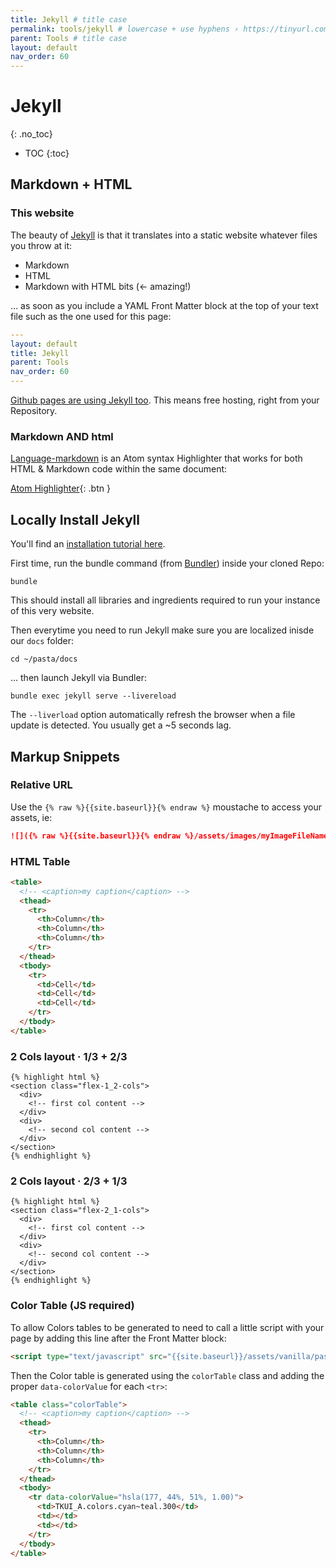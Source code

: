 ```yaml
---
title: Jekyll # title case
permalink: tools/jekyll # lowercase + use hyphens › https://tinyurl.com/27kmc4rb
parent: Tools # title case
layout: default
nav_order: 60
---
```


# Jekyll
{: .no_toc}
<!-- ↑ skips H1 inside TOC -->

- TOC
{:toc}

## Markdown + HTML

### This website

The beauty of [Jekyll](https://jekyllrb.com/) is that it translates into a static website whatever files you throw at it:

- Markdown
- HTML
- Markdown with HTML bits (← amazing!)

… as soon as you include a YAML Front Matter block at the top of your text file such as the one used for this page:

```yaml
---
layout: default
title: Jekyll
parent: Tools
nav_order: 60
---
```

[Github pages are using Jekyll too](https://docs.github.com/en/pages/setting-up-a-github-pages-site-with-jekyll). This means free hosting, right from your Repository.

### Markdown AND html

[Language-markdown](https://atom.io/packages/language-markdown) is an Atom syntax Highlighter that works for both HTML & Markdown code within the same document:

[Atom Highlighter](https://atom.io/packages/language-markdown){: .btn }

## Locally Install Jekyll

You'll find an [installation tutorial here](https://jekyllrb.com/docs/installation/macos/).

First time, run the bundle command (from [Bundler](https://bundler.io/)) inside your  cloned Repo:

```shell
bundle
```
This should install all libraries and ingredients required to run your instance of this very website.

Then everytime you need to run Jekyll make sure you are localized inisde our `docs` folder:

```shell
cd ~/pasta/docs
```

… then launch Jekyll via Bundler:

```shell
bundle exec jekyll serve --livereload
```

The `--liverload` option automatically refresh the browser when a file update is detected. You usually get a ~5 seconds lag.

## Markup Snippets

### Relative URL

Use the `{% raw %}{{site.baseurl}}{% endraw %}` moustache to access your assets, ie:

```markdown
![]({% raw %}{{site.baseurl}}{% endraw %}/assets/images/myImageFileName.png)
```

### HTML Table

```html
<table>
  <!-- <caption>my caption</caption> -->
  <thead>
    <tr>
      <th>Column</th>
      <th>Column</th>
      <th>Column</th>
    </tr>
  </thead>
  <tbody>
    <tr>
      <td>Cell</td>
      <td>Cell</td>
      <td>Cell</td>
    </tr>
  </tbody>
</table>
```


<section class="flex-1_1_1-cols">
  <div>
  </div>
  <div>
  </div>
  <div>
  </div>
</section>



<section class="flex-1_1-cols">
  <div>
    <h3 id="2-cols-layout-1-2">2 Cols layout · 1/3 + 2/3</h3>

    {% highlight html %}
    <section class="flex-1_2-cols">
      <div>
        <!-- first col content -->
      </div>
      <div>
        <!-- second col content -->
      </div>
    </section>
    {% endhighlight %}

  </div>
  <div>
    <h3 id="2-cols-layout-2-1">2 Cols layout · 2/3 + 1/3</h3>

    {% highlight html %}
    <section class="flex-2_1-cols">
      <div>
        <!-- first col content -->
      </div>
      <div>
        <!-- second col content -->
      </div>
    </section>
    {% endhighlight %}

  </div>
</section>


### Color Table (JS required)

To allow Colors tables to be generated to need to call a little script with your page by adding this line after the Front Matter block:

```html
<script type="text/javascript" src="{{site.baseurl}}/assets/vanilla/pasta.js" defer></script>
```
Then the Color table is generated using the `colorTable` class and adding the proper `data-colorValue` for each `<tr>`:

```html
<table class="colorTable">
  <!-- <caption>my caption</caption> -->
  <thead>
    <tr>
      <th>Column</th>
      <th>Column</th>
      <th>Column</th>
    </tr>
  </thead>
  <tbody>
    <tr data-colorValue="hsla(177, 44%, 51%, 1.00)">
      <td>TKUI_A.colors.cyan~teal.300</td>
      <td></td>
      <td></td>
    </tr>
  </tbody>
</table>
```
